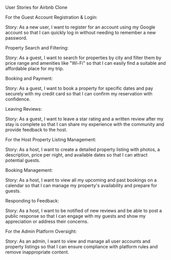User Stories for Airbnb Clone

For the Guest Account Registration & Login:

Story: As a new user, I want to register for an account using my Google account so that I can quickly log in without needing to remember a new password.

Property Search and Filtering:

Story: As a guest, I want to search for properties by city and filter them by price range and amenities like "Wi-Fi" so that I can easily find a suitable and affordable place for my trip.

Booking and Payment:

Story: As a guest, I want to book a property for specific dates and pay securely with my credit card so that I can confirm my reservation with confidence.

Leaving Reviews:

Story: As a guest, I want to leave a star rating and a written review after my stay is complete so that I can share my experience with the community and provide feedback to the host.

For the Host Property Listing Management:

Story: As a host, I want to create a detailed property listing with photos, a description, price per night, and available dates so that I can attract potential guests.

Booking Management:

Story: As a host, I want to view all my upcoming and past bookings on a calendar so that I can manage my property's availability and prepare for guests.

Responding to Feedback:

Story: As a host, I want to be notified of new reviews and be able to post a public response so that I can engage with my guests and show my appreciation or address their concerns.

For the Admin Platform Oversight:

Story: As an admin, I want to view and manage all user accounts and property listings so that I can ensure compliance with platform rules and remove inappropriate content.
